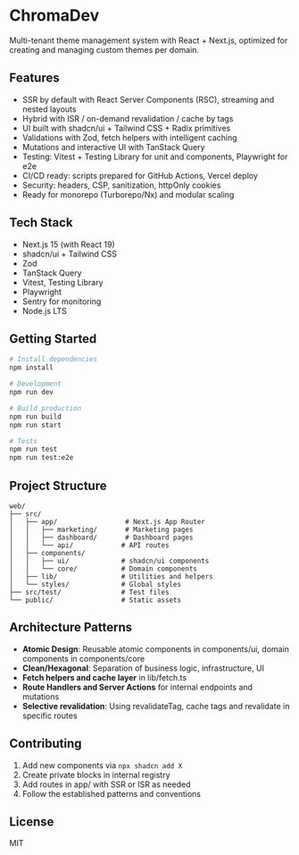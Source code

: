 # ChromaDev

Multi-tenant theme management system with React + Next.js, optimized for creating and managing custom themes per domain.

## Features

- SSR by default with React Server Components (RSC), streaming and nested layouts
- Hybrid with ISR / on-demand revalidation / cache by tags
- UI built with shadcn/ui + Tailwind CSS + Radix primitives
- Validations with Zod, fetch helpers with intelligent caching
- Mutations and interactive UI with TanStack Query
- Testing: Vitest + Testing Library for unit and components, Playwright for e2e
- CI/CD ready: scripts prepared for GitHub Actions, Vercel deploy
- Security: headers, CSP, sanitization, httpOnly cookies
- Ready for monorepo (Turborepo/Nx) and modular scaling

## Tech Stack

- Next.js 15 (with React 19)
- shadcn/ui + Tailwind CSS
- Zod
- TanStack Query
- Vitest, Testing Library
- Playwright
- Sentry for monitoring
- Node.js LTS

## Getting Started

```bash
# Install dependencies
npm install

# Development
npm run dev

# Build production
npm run build
npm run start

# Tests
npm run test
npm run test:e2e
```

## Project Structure

```
web/
├── src/
│   ├── app/                 # Next.js App Router
│   │   ├── marketing/       # Marketing pages
│   │   ├── dashboard/       # Dashboard pages
│   │   └── api/            # API routes
│   ├── components/
│   │   ├── ui/             # shadcn/ui components
│   │   └── core/           # Domain components
│   ├── lib/                # Utilities and helpers
│   └── styles/             # Global styles
├── src/test/               # Test files
└── public/                 # Static assets
```

## Architecture Patterns

- **Atomic Design**: Reusable atomic components in components/ui, domain components in components/core
- **Clean/Hexagonal**: Separation of business logic, infrastructure, UI
- **Fetch helpers and cache layer** in lib/fetch.ts
- **Route Handlers and Server Actions** for internal endpoints and mutations
- **Selective revalidation**: Using revalidateTag, cache tags and revalidate in specific routes

## Contributing

1. Add new components via `npx shadcn add X`
2. Create private blocks in internal registry
3. Add routes in app/ with SSR or ISR as needed
4. Follow the established patterns and conventions

## License

MIT
